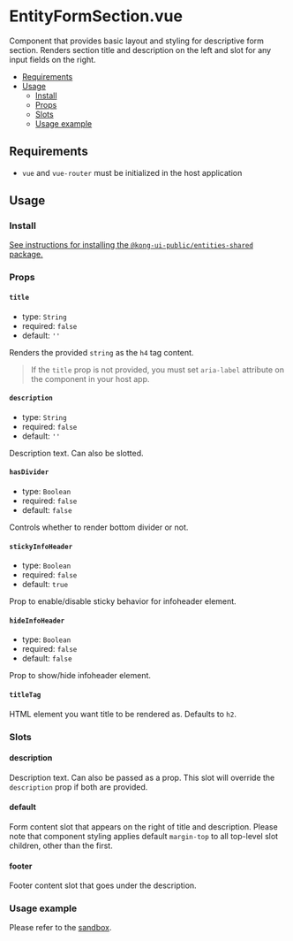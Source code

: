 # EntityFormSection.vue

Component that provides basic layout and styling for descriptive form section. Renders section title and description on the left and slot for any input fields on the right.

- [Requirements](#requirements)
- [Usage](#usage)
  - [Install](#install)
  - [Props](#props)
  - [Slots](#slots)
  - [Usage example](#usage-example)

## Requirements

- `vue` and `vue-router` must be initialized in the host application

## Usage

### Install

[See instructions for installing the `@kong-ui-public/entities-shared` package.](../README.md#install)

### Props

#### `title`

- type: `String`
- required: `false`
- default: `''`

Renders the provided `string` as the `h4` tag content.

> If the `title` prop is not provided, you must set `aria-label` attribute on the component in your host app.

#### `description`

- type: `String`
- required: `false`
- default: `''`

Description text. Can also be slotted.

#### `hasDivider`

- type: `Boolean`
- required: `false`
- default: `false`

Controls whether to render bottom divider or not.

#### `stickyInfoHeader`

- type: `Boolean`
- required: `false`
- default: `true`

Prop to enable/disable sticky behavior for infoheader element.

#### `hideInfoHeader`

- type: `Boolean`
- required: `false`
- default: `false`

Prop to show/hide infoheader element.

#### `titleTag`

HTML element you want title to be rendered as. Defaults to `h2`.

### Slots

#### description

Description text. Can also be passed as a prop. This slot will override the `description` prop if both are provided.

#### default

Form content slot that appears on the right of title and description. Please note that component styling applies default `margin-top` to all top-level slot children, other than the first.

#### footer

Footer content slot that goes under the description.

### Usage example

Please refer to the [sandbox](../sandbox/pages/EntityFormSectionPage.vue).

